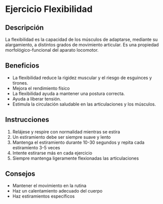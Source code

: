 # Ejercicio Flexibilidad

## Descripción
La flexibilidad es la capacidad de los músculos de adaptarse, mediante su alargamiento, a distintos grados de movimiento articular. Es una propiedad morfológico-funcional del aparato locomotor.

## Beneficios
- La flexibilidad reduce la rigidez muscular y el riesgo de esguinces y tirones. 
- Mejora el rendimiento físico
- La flexibilidad ayuda a mantener una postura correcta. 
- Ayuda a liberar tensión. 
- Estimula la circulación saludable en las articulaciones y los músculos. 

## Instrucciones
1. Relájese y respire con normalidad mientras se estira
2. Un estiramiento debe ser siempre suave y lento
3. Mantenga el estiramiento durante 10-30 segundos y repita cada estiramiento 3-5 veces
4. Intente estirarse más en cada ejercicio
5. Siempre mantenga ligeramente flexionadas las articulaciones

## Consejos
- Mantener el movimiento en la rutina
- Haz un calentamiento adecuado del cuerpo
- Haz estiramientos específicos